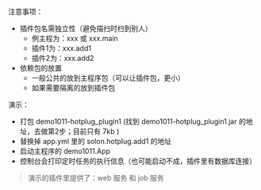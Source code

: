 注意事项：

* 插件包名需独立性（避免描扫时扫到别人）
  * 例主程为：xxx 或 xxx.main
  * 插件1为：xxx.add1
  * 插件2为：xxx.add2
* 依赖包的放置
  * 一般公共的放到主程序包（可以让插件包，更小）
  * 如果需要隔离的放到插件包


演示：

* 打包 demo1011-hotplug_plugin1 (找到 demo1011-hotplug_plugin1.jar 的地址，去做第2步；目前只有 7kb )
* 替换掉 app.yml 里的 solon.hotplug.add1 的地址
* 启动主程序的 demo1011.App
* 控制台会打印定时任务的执行信息（也可能启动不成，插件里有数据库连接）

> 演示的插件里提供了：web 服务 和 job 服务
